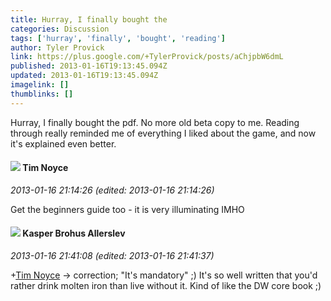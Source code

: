 ```yaml
---
title: Hurray, I finally bought the
categories: Discussion
tags: ['hurray', 'finally', 'bought', 'reading']
author: Tyler Provick
link: https://plus.google.com/+TylerProvick/posts/aChjpbW6dmL
published: 2013-01-16T19:13:45.094Z
updated: 2013-01-16T19:13:45.094Z
imagelink: []
thumblinks: []
---
```


Hurray, I finally bought the pdf. No more old beta copy to me. Reading through really reminded me of everything I liked about the game, and now it&#39;s explained even better.
<div id='comment z12tt3xbwzqnchkaa04cgr5ozyevxnogijo'>
  <h4><img src='{{site.baseurl}}//images/avatars/101817510642162949254_photo.jpg'> Tim Noyce</h4>
      <p><cite>2013-01-16 21:14:26 (edited: 2013-01-16 21:14:26)</cite></p>
        <p>Get the beginners guide too - it is very illuminating IMHO</p>
</div>
        

<div id='comment z12tt3xbwzqnchkaa04cgr5ozyevxnogijo'>
  <h4><img src='{{site.baseurl}}//images/avatars/110937611143261107555_photo.jpg'> Kasper Brohus Allerslev</h4>
      <p><cite>2013-01-16 21:41:08 (edited: 2013-01-16 21:41:37)</cite></p>
        <p><span class="proflinkWrapper"><span class="proflinkPrefix">+</span><a class="proflink" href="https://plus.google.com/101817510642162949254" oid="101817510642162949254">Tim Noyce</a></span> -&gt; correction; &quot;It&#39;s mandatory&quot; ;) It&#39;s so well written that you&#39;d rather drink molten iron than live without it. Kind of like the DW core book ;)</p>
</div>
        